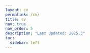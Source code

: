 ```yaml
---
layout: cv
permalink: /cv/
title: cv
nav: true
nav_order: 5
description: "Last Updated: 2025.3"
toc:
  sidebar: left
---
```

